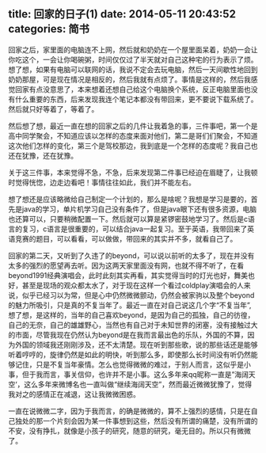 title: 回家的日子(1)
date: 2014-05-11 20:43:52
categories: 简书
  --- 


回家之后，家里面的电脑连不上网，然后就和奶奶在一个屋里面呆着，奶奶一会让你吃这个，一会让你喝碗粥，时间仅仅过了半天就对自己这种宅的行为表示了烦。想了想，如果有电脑可以联网的话，我说不定会去玩电脑，然后一天间歇性地回到奶奶那屋，可是现在情况是相反的，然后我就有点烦了。事情是这样的，然后我感觉回家有点没意思了，本来想着还想自己给这个电脑换个系统，反正电脑里面也没有什么重要的东西，后来发现我连个笔记本都没有带回来，更不要说下载系统了。然后就只好等着了，等着了。  


然后想了想，最近一直在想的回家之后的几件让我着急的事，三件事吧，第一个是高中同学聚会，不知道应该以怎样的态度来面对他们，第二是哥们们聚会，不知道这次他们怎样的变化，第三个是驾校那边，我到底是一个怎样的态度呢？我自己也还在犹豫，还在犹豫。

关于这三件事，本来觉得不急，不急，后来发现第二件事已经迫在眉睫了，让我顿时觉得恍惚，边走边看吧！事情往往如此，我们并不能左右。

想了想还是应该略微给自己制定一个计划的，那么是啥呢？我想是学习是要的，首先是java的学习，单片机学习自己没有条件了，但是java眼下还有很多资源，电脑也还算可以，只要稍微配置一下。然后就可以算是紧锣密鼓地学习了。然后是c语言的复习，c语言是很重要的，可以结合java一起复习。至于英语，我带回来了英语竞赛的题目，可以看看，可以做做，带回来的其实并不多，就看自己了。

回家的第二天，又听到了久违了的beyond，可以说以前听的太多了，现在并没有太多的强烈的愿望再去听。因为这两天家里面没有网，也就不得不听了，在看beyond1991经典演唱会，此时此刻其实再看，其实觉得当时的灯光也好，舞美也好，甚至是现场的观众都太水了，对于现在这样一个看过coldplay演唱会的人来说，似乎已经习以为常，但是心中仍然微微颤动，仍然会被家驹以及整个beyond的魅力所吸引，只是真的不复当年了。最近一直在对自己说这几个字“不复当年”,想了想，是这样的，当年的自己喜欢beyond，是因为自己的孤独，自己的彷徨，自己的无奈，自己的雄雄野心，当然也有自己对于未知世界的闭塞，没有接触过大的市面，尽管我现在仍然认为beyond是在我而言最出色的乐队，外国的不算，因为外国的领域我还刚刚涉及，还不太清楚。现在听到那些歌，说的那些话还是能够听着哼哼的，旋律仍然是如此的明快，听到那么多，即使那么长时间没有听仍然能够记住，只是不复当年豪情。怎么也觉得微微的难过，于别人而言，这似乎是小事，但于我而言，事关信仰，也许并不是小事。这么多年来qq昵称一直是”海阔天空‘，这么多年来微博名也一直叫做“继续海阔天空”，然而最近微微犹豫了，觉得我对之的感情正在减退，这让我微微困惑。

一直在说微微二字，因为于我而言，的确是微微的，算不上强烈的感情，只是在自己独处的那一个片刻会因为某一件事想到这些，然后没有所谓的痛楚，没有所谓的不安，没有挣扎，就像是小孩子的研究，随意的研究，毫无目的。所以只有微微了。


